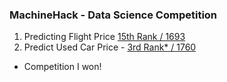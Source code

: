 ### MachineHack - Data Science Competition

1) Predicting Flight Price [15th Rank / 1693](https://github.com/vasim07/MachineHack/blob/master/FlightPrice/BoostingEnsemble.ipynb)
2) Predict Used Car Price - [3rd Rank* / 1760](https://github.com/vasim07/MachineHack/blob/master/UsedCars/FinalSubmission.ipynb)

* Competition I won!
